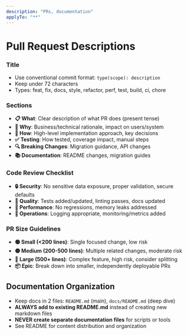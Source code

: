 ```yaml
---
description: "PRs, documentation"
applyTo: "**"
---
```

# Pull Request Descriptions

### Title
- Use conventional commit format: `type(scope): description`
- Keep under 72 characters
- Types: feat, fix, docs, style, refactor, perf, test, build, ci, chore

### Sections
- **📋 What**: Clear description of what PR does (present tense)
- **🎯 Why**: Business/technical rationale, impact on users/system
- **🔧 How**: High-level implementation approach, key decisions
- **✅ Testing**: How tested, coverage impact, manual steps
- **🔍 Breaking Changes**: Migration guidance, API changes
- **📚 Documentation**: README changes, migration guides

### Code Review Checklist
- **🔒 Security**: No sensitive data exposure, proper validation, secure defaults
- **🧪 Quality**: Tests added/updated, linting passes, docs updated
- **🚀 Performance**: No regressions, memory leaks addressed
- **🔧 Operations**: Logging appropriate, monitoring/metrics added

### PR Size Guidelines
- **🟢 Small (<200 lines)**: Single focused change, low risk
- **🟡 Medium (200-500 lines)**: Multiple related changes, moderate risk
- **🔴 Large (500+ lines)**: Complex feature, high risk, consider splitting
- **📦 Epic**: Break down into smaller, independently deployable PRs

## Documentation Organization

- Keep docs in 2 files: `README.md` (main), `docs/README.md` (deep dive)
- **ALWAYS add to existing README.md** instead of creating new markdown files
- **NEVER create separate documentation files** for scripts or tools
- See README for content distribution and organization
